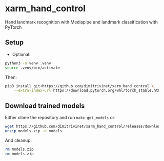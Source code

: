 # xarm_hand_control

Hand landmark recognition with Mediapipe and landmark classification with PyTorch

## Setup

- Optional:

```bash
python3 -m venv .venv
source .venv/bin/activate
```

Then:

```bash
pip3 install git+https://github.com/dimitrivinet/xarm_hand_control \
    --extra-index-url https://download.pytorch.org/whl/torch_stable.html
```

## Download trained models

Either clone the repository and run `make get_models` or:

```bash
wget https://github.com/dimitrivinet/xarm_hand_control/releases/download/v1.0/models.zip
unzip models.zip -d models
```

And cleanup:

```bash
rm models.zip
rm models.zip
```
